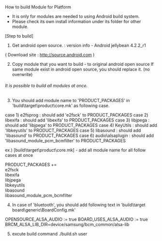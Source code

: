 How to build Module for Platform
- It is only for modules are needed to using Android build system.
- Please check its own install information under its folder for other module.

[Step to build]
1. Get android open source.
: version info - Android jellybean 4.2.2_r1

( Download site : http://source.android.com )

2. Copy module that you want to build - to original android open source
If same module exist in android open source, you should replace it. (no 
overwrite)


###### It is possible to build all modules at once.


3. You should add module name to 'PRODUCT_PACKAGES' in 'build\target\product\core.mk' as following case.

case 1) e2fsprog : should add 'e2fsck' to PRODUCT_PACKAGES
case 2) libexifa : should add 'libexifa' to PRODUCT_PACKAGES
case 3) libjpega : should add 'libjpega' to PRODUCT_PACKAGES
case 4) KeyUtils : should add 'libkeyutils' to PRODUCT_PACKAGES
case 5) libasound : should add 'libasound' to PRODUCT_PACKAGES
case 6) audio\alsaplugin : should add 'libasound_module_pcm_bcmfilter' to PRODUCT_PACKAGES

ex.) [build\target\product\core.mk] - add all module name for all follow cases at once


PRODUCT_PACKAGES += \
e2fsck \
libexifa \
libjpega \
libkeyutils \
libasound \
libasound_module_pcm_bcmfilter

4. In case of 'bluetooth', you should add following text in 'build\target\
board\generic\BoardConfig.mk'


OPENSOURCE_ALSA_AUDIO := true
BOARD_USES_ALSA_AUDIO := true
BRCM_ALSA_LIB_DIR=device/samsung/bcm_common/alsa-lib

5. excute build command
./build.sh user




